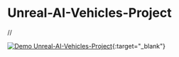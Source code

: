 # Unreal-AI-Vehicles-Project

//

[![Demo Unreal-AI-Vehicles-Project](https://drive.google.com/uc?id=15MQMUh7LaRuxOG75dNpBNdFLaDRYqtzf)](https://drive.google.com/file/d/11BO2KhaUvUzU9bIHTJqDraVDMeuTiX9-/view){:target="_blank"}
